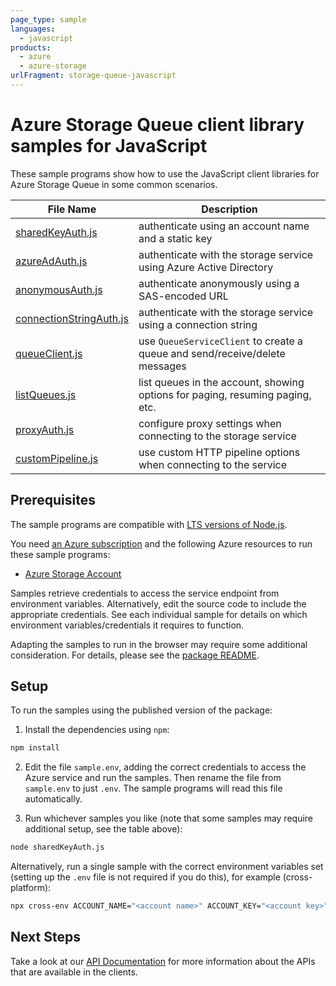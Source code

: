 ```yaml
---
page_type: sample
languages:
  - javascript
products:
  - azure
  - azure-storage
urlFragment: storage-queue-javascript
---
```


# Azure Storage Queue client library samples for JavaScript

These sample programs show how to use the JavaScript client libraries for Azure Storage Queue in some common scenarios.

| **File Name**                                   | **Description**                                                               |
| ----------------------------------------------- | ----------------------------------------------------------------------------- |
| [sharedKeyAuth.js][sharedkeyauth]               | authenticate using an account name and a static key                           |
| [azureAdAuth.js][azureadauth]                   | authenticate with the storage service using Azure Active Directory            |
| [anonymousAuth.js][anonymousauth]               | authenticate anonymously using a SAS-encoded URL                              |
| [connectionStringAuth.js][connectionstringauth] | authenticate with the storage service using a connection string               |
| [queueClient.js][queueclient]                   | use `QueueServiceClient` to create a queue and send/receive/delete messages   |
| [listQueues.js][listqueues]                     | list queues in the account, showing options for paging, resuming paging, etc. |
| [proxyAuth.js][proxyauth]                       | configure proxy settings when connecting to the storage service               |
| [customPipeline.js][custompipeline]             | use custom HTTP pipeline options when connecting to the service               |

## Prerequisites

The sample programs are compatible with [LTS versions of Node.js](https://nodejs.org/about/releases/).

You need [an Azure subscription][freesub] and the following Azure resources to run these sample programs:

- [Azure Storage Account][createinstance_azurestorageaccount]

Samples retrieve credentials to access the service endpoint from environment variables. Alternatively, edit the source code to include the appropriate credentials. See each individual sample for details on which environment variables/credentials it requires to function.

Adapting the samples to run in the browser may require some additional consideration. For details, please see the [package README][package].

## Setup

To run the samples using the published version of the package:

1. Install the dependencies using `npm`:

```bash
npm install
```

2. Edit the file `sample.env`, adding the correct credentials to access the Azure service and run the samples. Then rename the file from `sample.env` to just `.env`. The sample programs will read this file automatically.

3. Run whichever samples you like (note that some samples may require additional setup, see the table above):

```bash
node sharedKeyAuth.js
```

Alternatively, run a single sample with the correct environment variables set (setting up the `.env` file is not required if you do this), for example (cross-platform):

```bash
npx cross-env ACCOUNT_NAME="<account name>" ACCOUNT_KEY="<account key>" node sharedKeyAuth.js
```

## Next Steps

Take a look at our [API Documentation][apiref] for more information about the APIs that are available in the clients.

[sharedkeyauth]: https://github.com/Azure/azure-sdk-for-js/blob/main/sdk/storage/storage-queue/samples/v12/javascript/sharedKeyAuth.js
[azureadauth]: https://github.com/Azure/azure-sdk-for-js/blob/main/sdk/storage/storage-queue/samples/v12/javascript/azureAdAuth.js
[anonymousauth]: https://github.com/Azure/azure-sdk-for-js/blob/main/sdk/storage/storage-queue/samples/v12/javascript/anonymousAuth.js
[connectionstringauth]: https://github.com/Azure/azure-sdk-for-js/blob/main/sdk/storage/storage-queue/samples/v12/javascript/connectionStringAuth.js
[queueclient]: https://github.com/Azure/azure-sdk-for-js/blob/main/sdk/storage/storage-queue/samples/v12/javascript/queueClient.js
[listqueues]: https://github.com/Azure/azure-sdk-for-js/blob/main/sdk/storage/storage-queue/samples/v12/javascript/listQueues.js
[proxyauth]: https://github.com/Azure/azure-sdk-for-js/blob/main/sdk/storage/storage-queue/samples/v12/javascript/proxyAuth.js
[custompipeline]: https://github.com/Azure/azure-sdk-for-js/blob/main/sdk/storage/storage-queue/samples/v12/javascript/customPipeline.js
[apiref]: https://docs.microsoft.com/javascript/api/@azure/storage-queue
[freesub]: https://azure.microsoft.com/free/
[createinstance_azurestorageaccount]: https://docs.microsoft.com/azure/storage/common/storage-account-overview
[package]: https://github.com/Azure/azure-sdk-for-js/tree/main/sdk/storage/storage-queue/README.md
